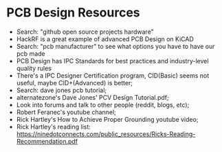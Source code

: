 # PCB Design Resources

- Search: "github open source projects hardware"
- HackRF is a great example of advanced PCB Design on KiCAD
- Search: "pcb manufacturer" to see what options you have to have our pcb made
- PCB Design has IPC Standards for best practices and industry-level quality rules
- There's a IPC Designer Certification program, CID(Basic) seems not useful, maybe CID+(Advanced) is better;
- Search: dave jones pcb tutorial;
- alternatezone's Dave Jones' PCV Design Tutorial.pdf;
- Look into forums and talk to other people (reddit, blogs, etc);
- Robert Feranec's youtube channel;
- Rick Hartley's How to Achieve Proper Grounding youtube video;
- Rick Hartley's reading list:
https://ninedotconnects.com/public_resources/Ricks-Reading-Recommendation.pdf